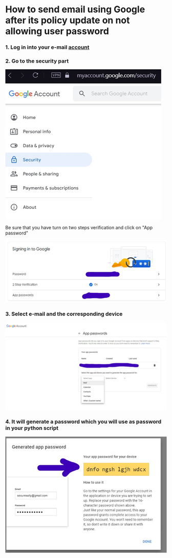 # How to send email using Google after its policy update on not allowing user password
### 1. Log in into your e-mail [account](https://myaccount.google.com/)
### 2. Go to the security part
<img src="how_to_images/google_security_part.jpg" alt="google_security_part">

Be sure that you have turn on two steps verification and click on "App password"

<img src="how_to_images/google_app_password.jpg" alt="google_corresponding_advice">

### 3. Select e-mail and the corresponding device

<img src="how_to_images/google_corresponding_advice.jpg" alt="google_corresponding_advice">

### 4. It will generate a password which you will use as password in your python script

<img src="how_to_images/google_password_generated.jpg" alt="google_corresponding_advice">
